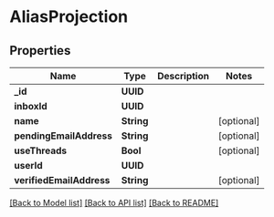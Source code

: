 # AliasProjection

## Properties
Name | Type | Description | Notes
------------ | ------------- | ------------- | -------------
**_id** | **UUID** |  | 
**inboxId** | **UUID** |  | 
**name** | **String** |  | [optional] 
**pendingEmailAddress** | **String** |  | [optional] 
**useThreads** | **Bool** |  | [optional] 
**userId** | **UUID** |  | 
**verifiedEmailAddress** | **String** |  | [optional] 

[[Back to Model list]](../README.md#documentation-for-models) [[Back to API list]](../README.md#documentation-for-api-endpoints) [[Back to README]](../README.md)


